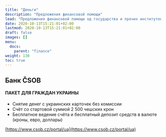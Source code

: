 ```yaml
---
title: "Деньги"
description: "Предложения финансовой помощи"
lead: "Предложения финансовой помощи од государства и прочих институтов."
date: 2020-10-13T15:21:01+02:00
lastmod: 2020-10-13T15:21:01+02:00
draft: false
images: []
menu:
  docs:
    parent: "finance"
weight: 130
toc: true
---
```

## Банк ČSOB
#### ПАКЕТ ДЛЯ ГРАЖДАН УКРАИНЫ


* Снятие денег с украинских карточек без комиссии
* Счёт со стартовой суммой 2 500 чешских крон
* Бесплатное ведение счёта и бесплатный депозит средств в валюте (кроны, евро, доллары)

[https://www.csob.cz/portal/ua](https://www.csob.cz/portal/ua)
